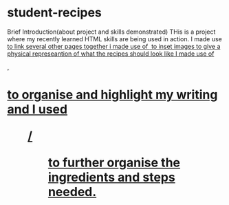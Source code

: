 # student-recipes
Brief Introduction(about project and skills demonstrated)
THis is a project where my recently learned HTML skills are being used in action.
 I made use <a href> to link several other pages together
 i made use of <img src> to inset images to give a physical represeantion of what
 the recipes should look like
 I made use of <p>, <h1> to organise and highlight my writing and I used <ul>/<ol>
 to further organise the ingredients and steps needed. 